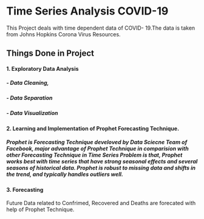 
# Time Series Analysis COVID-19 

This Project deals with time dependent data of COVID- 19.The data is taken from Johns Hopkins Corona Virus Resources.

## Things Done in Project 

#### 1. Exploratory Data Analysis 

##### - Data Cleaning, 
##### - Data Separation  
##### - Data Visualization 


#### 2. Learning and Implementation of Prophet Forecasting Technique.

##### Prophet is Forecasting Technique  develoved by Data Sciecne Team of Facebook, major advantage of Prophet Technique in comparision with other Forecasting Technique in Time Series Problem is that, Prophet works best with time series that have strong seasonal effects and several seasons of historical data. Prophet is robust to missing data and shifts in the trend, and typically handles outliers well.

#### 3. Forecasting
 Future Data related to Confrimed, Recovered and Deaths are forecated with help of Prophet Technique.



